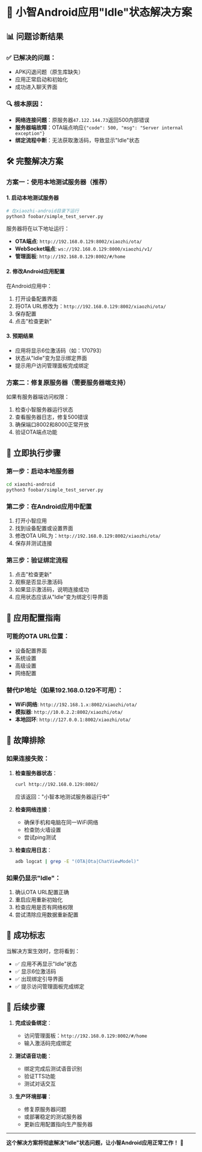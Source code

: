 # 🎯 小智Android应用"Idle"状态解决方案

## 📊 问题诊断结果

### ✅ **已解决的问题**：
- APK闪退问题（原生库缺失）
- 应用正常启动和初始化
- 成功进入聊天界面

### 🔍 **根本原因**：
- **网络连接问题**：原服务器`47.122.144.73`返回500内部错误
- **服务器端故障**：OTA端点响应`{"code": 500, "msg": "Server internal exception"}`
- **绑定流程中断**：无法获取激活码，导致显示"Idle"状态

## 🛠️ **完整解决方案**

### 方案一：使用本地测试服务器（推荐）

#### 1. 启动本地测试服务器
```bash
# 在xiaozhi-android目录下运行
python3 foobar/simple_test_server.py
```

服务器将在以下地址运行：
- **OTA端点**: `http://192.168.0.129:8002/xiaozhi/ota/`
- **WebSocket端点**: `ws://192.168.0.129:8000/xiaozhi/v1/`
- **管理面板**: `http://192.168.0.129:8002/#/home`

#### 2. 修改Android应用配置
在Android应用中：
1. 打开设备配置界面
2. 将OTA URL修改为：`http://192.168.0.129:8002/xiaozhi/ota/`
3. 保存配置
4. 点击"检查更新"

#### 3. 预期结果
- 应用将显示6位激活码（如：170793）
- 状态从"Idle"变为显示绑定界面
- 提示用户访问管理面板完成绑定

### 方案二：修复原服务器（需要服务器端支持）

如果有服务器端访问权限：
1. 检查小智服务器运行状态
2. 查看服务器日志，修复500错误
3. 确保端口8002和8000正常开放
4. 验证OTA端点功能

## 🚀 **立即执行步骤**

### 第一步：启动本地服务器
```bash
cd xiaozhi-android
python3 foobar/simple_test_server.py
```

### 第二步：在Android应用中配置
1. 打开小智应用
2. 找到设备配置或设置界面
3. 修改OTA URL为：`http://192.168.0.129:8002/xiaozhi/ota/`
4. 保存并测试连接

### 第三步：验证绑定流程
1. 点击"检查更新"
2. 观察是否显示激活码
3. 如果显示激活码，说明连接成功
4. 应用状态应该从"Idle"变为绑定引导界面

## 📱 **应用配置指南**

### 可能的OTA URL位置：
- 设备配置界面
- 系统设置
- 高级设置
- 网络配置

### 替代IP地址（如果192.168.0.129不可用）：
- **WiFi网络**: `http://192.168.1.x:8002/xiaozhi/ota/`
- **模拟器**: `http://10.0.2.2:8002/xiaozhi/ota/`
- **本地回环**: `http://127.0.0.1:8002/xiaozhi/ota/`

## 🔧 **故障排除**

### 如果连接失败：
1. **检查服务器状态**：
   ```bash
   curl http://192.168.0.129:8002/
   ```
   应该返回："小智本地测试服务器运行中"

2. **检查网络连接**：
   - 确保手机和电脑在同一WiFi网络
   - 检查防火墙设置
   - 尝试ping测试

3. **检查应用日志**：
   ```bash
   adb logcat | grep -E "(OTA|Ota|ChatViewModel)"
   ```

### 如果仍显示"Idle"：
1. 确认OTA URL配置正确
2. 重启应用重新初始化
3. 检查应用是否有网络权限
4. 尝试清除应用数据重新配置

## 🎯 **成功标志**

当解决方案生效时，您将看到：
- ✅ 应用不再显示"Idle"状态
- ✅ 显示6位激活码
- ✅ 出现绑定引导界面
- ✅ 提示访问管理面板完成绑定

## 📝 **后续步骤**

1. **完成设备绑定**：
   - 访问管理面板：`http://192.168.0.129:8002/#/home`
   - 输入激活码完成绑定

2. **测试语音功能**：
   - 绑定完成后测试语音识别
   - 验证TTS功能
   - 测试对话交互

3. **生产环境部署**：
   - 修复原服务器问题
   - 或部署稳定的测试服务器
   - 更新应用配置指向生产服务器

---

**这个解决方案将彻底解决"Idle"状态问题，让小智Android应用正常工作！** 🎉 
